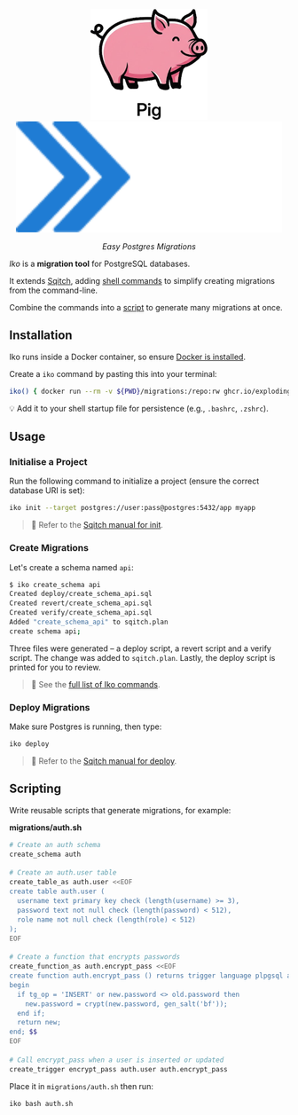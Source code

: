 <p align="center">
  <img alt="Iko logo" height="200" src="https://github.com/explodinglabs/iko/blob/main/images/logo-light.png?raw=true#gh-light-mode-only" />
  <img alt="Iko logo" height="200" src="https://github.com/explodinglabs/iko/blob/main/images/logo-dark.png?raw=true#gh-dark-mode-only" />
</p>

<p align="center">
  <i>Easy Postgres Migrations</i>
</p>

_Iko_ is a **migration tool** for PostgreSQL databases.

It extends [Sqitch](https://sqitch.org/), adding [shell commands](/COMMANDS.md)
to simplify creating migrations from the command-line.

Combine the commands into a [script](#scripting) to generate many migrations at
once.

## Installation

Iko runs inside a Docker container, so ensure [Docker is
installed](https://docs.docker.com/get-docker/).

Create a `iko` command by pasting this into your terminal:

```sh
iko() { docker run --rm -v ${PWD}/migrations:/repo:rw ghcr.io/explodinglabs/iko bash -c '"$@"' -- "$@" }
```

💡 Add it to your shell startup file for persistence (e.g., `.bashrc`,
`.zshrc`).

## Usage

### Initialise a Project

Run the following command to initialize a project (ensure the correct database
URI is set):

```sh
iko init --target postgres://user:pass@postgres:5432/app myapp
```

> 📖 Refer to the [Sqitch manual for
> init](https://sqitch.org/docs/manual/sqitch-init/).

### Create Migrations

Let's create a schema named `api`:

```sh
$ iko create_schema api
Created deploy/create_schema_api.sql
Created revert/create_schema_api.sql
Created verify/create_schema_api.sql
Added "create_schema_api" to sqitch.plan
create schema api;
```

Three files were generated – a deploy script, a revert script and a verify
script. The change was added to `sqitch.plan`. Lastly, the deploy script is
printed for you to review.

> 📖 See the [full list of Iko commands](/COMMANDS.md).

### Deploy Migrations

Make sure Postgres is running, then type:

```sh
iko deploy
```

> 📖 Refer to the [Sqitch manual for
> deploy](https://sqitch.org/docs/manual/sqitch-deploy/).

## Scripting

Write reusable scripts that generate migrations, for example:

**migrations/auth.sh**

```sh
# Create an auth schema
create_schema auth

# Create an auth.user table
create_table_as auth.user <<EOF
create table auth.user (
  username text primary key check (length(username) >= 3),
  password text not null check (length(password) < 512),
  role name not null check (length(role) < 512)
);
EOF

# Create a function that encrypts passwords
create_function_as auth.encrypt_pass <<EOF
create function auth.encrypt_pass () returns trigger language plpgsql as $$
begin
  if tg_op = 'INSERT' or new.password <> old.password then
    new.password = crypt(new.password, gen_salt('bf'));
  end if;
  return new;
end; $$
EOF

# Call encrypt_pass when a user is inserted or updated
create_trigger encrypt_pass auth.user auth.encrypt_pass
```

Place it in `migrations/auth.sh` then run:

```sh
iko bash auth.sh
```
